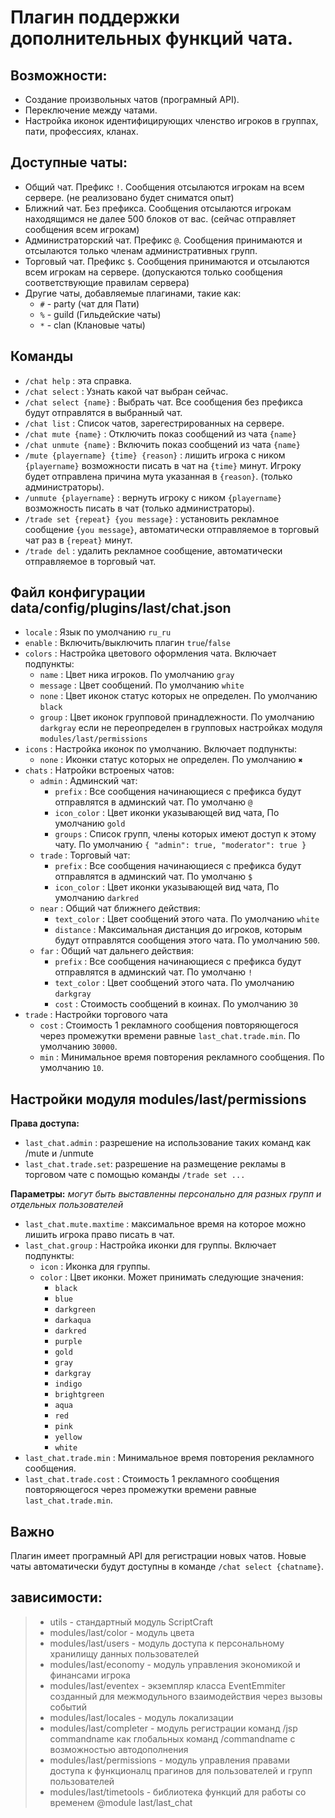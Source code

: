 <!-- TITLE: Chat -->
<!-- SUBTITLE: Описание плагина `Chat` -->

# Плагин поддержки дополнительных функций чата.

## Возможности:
- Создание произвольных чатов (програмный API).
- Переключение между чатами.
- Настройка иконок идентифицирующих членство игроков в группах, пати, профессиях, кланах.
## Доступные чаты:
- Общий чат. Префикс `!`. Сообщения отсылаются игрокам на всем сервере. (не реализовано будет сниматся опыт)
- Ближний чат. Без префикса. Сообщения отсылаются игрокам находящимся не далее 500 блоков от вас. (сейчас отправляет сообщения всем игрокам)
- Администраторский чат. Префикс `@`. Сообщения принимаются и отсылаются только членам административных групп.
- Торговый чат. Префикс `$`. Сообщения принимаются и отсылаются всем игрокам на сервере. (допускаются только сообщения соответствующие правилам сервера)
- Другие чаты, добавляемые плагинами, такие как:
  - `#` - party (чат для Пати)
  - `%` - guild (Гильдейские чаты)
  - `*` - clan (Клановые чаты)

## Команды
- `/chat help` : эта справка.
- `/chat select` : Узнать какой чат выбран сейчас.
- `/chat select {name}` :  Выбрать чат. Все сообщения без префикса будут отправлятся в выбранный чат.
- `/chat list` : Список чатов, зарегестрированных на сервере.
- `/chat mute {name}` : Отключить показ сообщений из чата `{name}`
- `/chat unmute {name}` : Включить показ сообщений из чата `{name}`
- `/mute {playername} {time} {reason}` : лишить игрока с ником `{playername}` возможности писать в чат на `{time}` минут. Игроку будет отправлена причина мута указанная в `{reason}`. (только администраторы).
- `/unmute {playername}` : вернуть игроку с ником `{playername}` возможность писать в чат (только администраторы).
- `/trade set {repeat} {you message}` : установить рекламное сообщение `{you message}`, автоматически отправляемое в торговый чат раз в `{repeat}` минут.
- `/trade del` : удалить рекламное сообщение, автоматически отправляемое в торговый чат.

## Файл конфигурации data/config/plugins/last/chat.json
- `locale` : Язык по умолчанию `ru_ru`
- `enable` : Включить/выключить плагин `true`/`false`
- `colors` : Настройка цветового оформления чата. Включает подпункты:
  - `name` : Цвет ника игроков. По умолчанию `gray`
  - `message` : Цвет сообщений. По умолчанию `white`
  - `none` : Цвет иконок статус которых не определен. По умолчанию `black`
  - `group` : Цвет иконок групповой принадлежности. По умолчанию `darkgray` если не переопределен в групповых настройках модуля `modules/last/permissions`
- `icons` : Настройка иконок по умолчанию. Включает подпункты:
  - `none` : Иконки статус которых не определен. По умолчанию `✖`
- `chats` : Натройки встроеных чатов:
  - `admin` : Админский чат:
    - `prefix` : Все сообщения начинающиеся с префикса будут отправлятся в админский чат. По умолчаню `@`
    - `icon_color` : Цвет иконки указывающей вид чата, По умолчанию `gold`
    - `groups` : Список групп, члены которых имеют доступ к этому чату. По умолчанию `{ "admin": true, "moderator": true }`
  - `trade` : Торговый чат:
    - `prefix` : Все сообщения начинающиеся с префикса будут отправлятся в админский чат. По умолчаню `$`
    - `icon_color` : Цвет иконки указывающей вид чата, По умолчанию `darkred`
  - `near` : Общий чат ближнего действия:
    - `text_color` : Цвет сообщений этого чата. По умолчанию `white`
    - `distance` : Максимальная дистанция до игроков, которым будут отправлятся сообщения этого чата. По умолчанию `500`.
  - `far` : Общий чат дальнего действия:
    - `prefix` : Все сообщения начинающиеся с префикса будут отправлятся в админский чат. По умолчаню `!`
    - `text_color` : Цвет сообщений этого чата. По умолчанию `darkgray`
    - `cost` : Стоимость сообщений в коинах. По умолчанию `30`
- `trade` : Настройки торгового чата
  - `cost` : Стоимость 1 рекламного сообщения повторяющегося через промежутки времени равные `last_chat.trade.min`. По умолчанию `30000`.
  - `min` : Минимальное время повторения рекламного сообщения. По умолчанию `10`.

## Настройки модуля modules/last/permissions

**Права доступа:**
- `last_chat.admin` : разрешение на использование таких команд как /mute и /unmute
- `last_chat.trade.set`: разрешение на размещение рекламы в торговом чате с помощью команды `/trade set ...`

**Параметры:** *могут быть выставленны персонально для разных групп и отдельных пользователей*
- `last_chat.mute.maxtime` : максимальное время на которое можно лишить игрока право писать в чат.
- `last_chat.group` : Настройка иконки для группы. Включает подпункты:
  - `icon` : Иконка для группы.
  - `color` : Цвет иконки. Может принимать следующие значения:
    - `black`
    - `blue`
    - `darkgreen`
    - `darkaqua`
    - `darkred`
    - `purple`
    - `gold`
    - `gray`
    - `darkgray`
    - `indigo`
    - `brightgreen`
    - `aqua`
    - `red`
    - `pink`
    - `yellow`
    - `white`
- `last_chat.trade.min` : Минимальное время повторения рекламного сообщения.
- `last_chat.trade.cost` : Стоимость 1 рекламного сообщения повторяющегося через промежутки времени равные `last_chat.trade.min`.

## Важно
Плагин имеет програмный API для регистрации новых чатов. Новые чаты автоматически будут доступны в команде `/chat select {chatname}`.

## зависимости:
> - utils - стандартный модуль ScriptCraft
> - modules/last/color       - модуль цвета
> - modules/last/users       - модуль доступа к персональному хранилищу данных пользователей
> - modules/last/economy     - модуль управления экономикой и финансами игрока
> - modules/last/eventex     - экземпляр класса EventEmmiter созданный для межмодульного взаимодействия через вызовы событий
> - modules/last/locales     - модуль локализации
> - modules/last/completer   - модуль регистрации команд /jsp commandname как глобальных команд /commandname с возможностью автодополнения
> - modules/last/permissions - модуль управления правами доступа к функционалц прагинов для пользователей и групп пользователей
> - modules/last/timetools   - библиотека функций для работы со временем
@module last/last_chat
